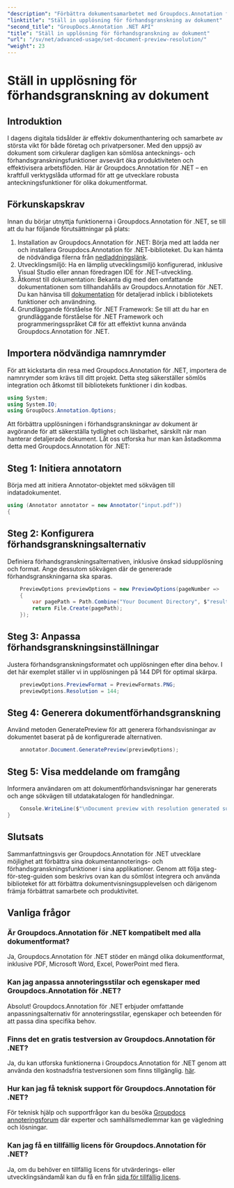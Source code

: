 ```yaml
---
"description": "Förbättra dokumentsamarbetet med Groupdocs.Annotation för .NET, effektivisera antecknings- och förhandsgranskningsfunktioner sömlöst."
"linktitle": "Ställ in upplösning för förhandsgranskning av dokument"
"second_title": "GroupDocs.Annotation .NET API"
"title": "Ställ in upplösning för förhandsgranskning av dokument"
"url": "/sv/net/advanced-usage/set-document-preview-resolution/"
"weight": 23
---
```


# Ställ in upplösning för förhandsgranskning av dokument

## Introduktion
I dagens digitala tidsålder är effektiv dokumenthantering och samarbete av största vikt för både företag och privatpersoner. Med den uppsjö av dokument som cirkulerar dagligen kan sömlösa antecknings- och förhandsgranskningsfunktioner avsevärt öka produktiviteten och effektivisera arbetsflöden. Här är Groupdocs.Annotation för .NET – en kraftfull verktygslåda utformad för att ge utvecklare robusta anteckningsfunktioner för olika dokumentformat.
## Förkunskapskrav
Innan du börjar utnyttja funktionerna i Groupdocs.Annotation för .NET, se till att du har följande förutsättningar på plats:
1. Installation av Groupdocs.Annotation för .NET: Börja med att ladda ner och installera Groupdocs.Annotation för .NET-biblioteket. Du kan hämta de nödvändiga filerna från [nedladdningslänk](https://releases.groupdocs.com/annotation/net/).
2. Utvecklingsmiljö: Ha en lämplig utvecklingsmiljö konfigurerad, inklusive Visual Studio eller annan föredragen IDE för .NET-utveckling.
3. Åtkomst till dokumentation: Bekanta dig med den omfattande dokumentationen som tillhandahålls av Groupdocs.Annotation för .NET. Du kan hänvisa till [dokumentation](https://tutorials.groupdocs.com/annotation/net/) för detaljerad inblick i bibliotekets funktioner och användning.
4. Grundläggande förståelse för .NET Framework: Se till att du har en grundläggande förståelse för .NET Framework och programmeringsspråket C# för att effektivt kunna använda Groupdocs.Annotation för .NET.

## Importera nödvändiga namnrymder
För att kickstarta din resa med Groupdocs.Annotation för .NET, importera de namnrymder som krävs till ditt projekt. Detta steg säkerställer sömlös integration och åtkomst till bibliotekets funktioner i din kodbas.

```csharp
using System;
using System.IO;
using GroupDocs.Annotation.Options;
```

Att förbättra upplösningen i förhandsgranskningar av dokument är avgörande för att säkerställa tydlighet och läsbarhet, särskilt när man hanterar detaljerade dokument. Låt oss utforska hur man kan åstadkomma detta med Groupdocs.Annotation för .NET:
## Steg 1: Initiera annotatorn
Börja med att initiera Annotator-objektet med sökvägen till indatadokumentet.
```csharp
using (Annotator annotator = new Annotator("input.pdf"))
{
```
## Steg 2: Konfigurera förhandsgranskningsalternativ
Definiera förhandsgranskningsalternativen, inklusive önskad sidupplösning och format. Ange dessutom sökvägen där de genererade förhandsgranskningarna ska sparas.
```csharp
    PreviewOptions previewOptions = new PreviewOptions(pageNumber =>
    {
        var pagePath = Path.Combine("Your Document Directory", $"result_with_resolution_{pageNumber}.png");
        return File.Create(pagePath);
    });
```
## Steg 3: Anpassa förhandsgranskningsinställningar
Justera förhandsgranskningsformatet och upplösningen efter dina behov. I det här exemplet ställer vi in upplösningen på 144 DPI för optimal skärpa.
```csharp
    previewOptions.PreviewFormat = PreviewFormats.PNG;
    previewOptions.Resolution = 144;
```
## Steg 4: Generera dokumentförhandsgranskning
Använd metoden GeneratePreview för att generera förhandsvisningar av dokumentet baserat på de konfigurerade alternativen.
```csharp
    annotator.Document.GeneratePreview(previewOptions);
```
## Steg 5: Visa meddelande om framgång
Informera användaren om att dokumentförhandsvisningar har genererats och ange sökvägen till utdatakatalogen för handledningar.
```csharp
    Console.WriteLine($"\nDocument preview with resolution generated successfully.\nCheck output in {"Your Document Directory"}.");
}
```

## Slutsats
Sammanfattningsvis ger Groupdocs.Annotation för .NET utvecklare möjlighet att förbättra sina dokumentannoterings- och förhandsgranskningsfunktioner i sina applikationer. Genom att följa steg-för-steg-guiden som beskrivs ovan kan du sömlöst integrera och använda biblioteket för att förbättra dokumentvisningsupplevelsen och därigenom främja förbättrat samarbete och produktivitet.
## Vanliga frågor
### Är Groupdocs.Annotation för .NET kompatibelt med alla dokumentformat?
Ja, Groupdocs.Annotation för .NET stöder en mängd olika dokumentformat, inklusive PDF, Microsoft Word, Excel, PowerPoint med flera.
### Kan jag anpassa annoteringsstilar och egenskaper med Groupdocs.Annotation för .NET?
Absolut! Groupdocs.Annotation för .NET erbjuder omfattande anpassningsalternativ för annoteringsstilar, egenskaper och beteenden för att passa dina specifika behov.
### Finns det en gratis testversion av Groupdocs.Annotation för .NET?
Ja, du kan utforska funktionerna i Groupdocs.Annotation för .NET genom att använda den kostnadsfria testversionen som finns tillgänglig. [här](https://releases.groupdocs.com/).
### Hur kan jag få teknisk support för Groupdocs.Annotation för .NET?
För teknisk hjälp och supportfrågor kan du besöka [Groupdocs annoteringsforum](https://forum.groupdocs.com/c/annotation/10) där experter och samhällsmedlemmar kan ge vägledning och lösningar.
### Kan jag få en tillfällig licens för Groupdocs.Annotation för .NET?
Ja, om du behöver en tillfällig licens för utvärderings- eller utvecklingsändamål kan du få en från [sida för tillfällig licens](https://purchase.groupdocs.com/temporary-license/).